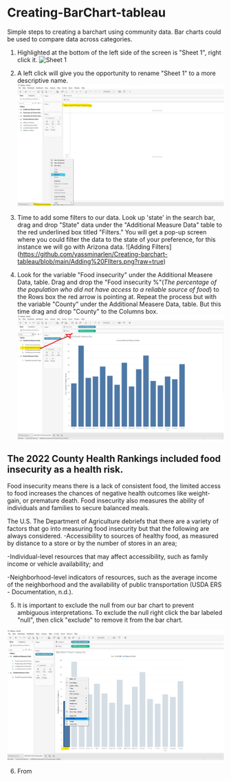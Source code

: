 # Creating-BarChart-tableau
Simple steps to creating a barchart using community data. 
Bar charts could be used to compare data across categories.


1. Highlighted at the bottom of the left side of the screen is "Sheet 1", right click it. 
![Sheet 1](https://github.com/yassminarlen/Creating-histogram-tableau/blob/main/sheet%201.png?raw=true)

2. A left click will give you the opportunity to rename "Sheet 1" to a more descriptive name. 
![Renamed Sheet](https://github.com/yassminarlen/Creating-barchart-tableau/blob/main/Rename%20Barchart.png?raw=true) 

3. Time to add some filters to our data. Look up 'state' in the search bar, drag and drop "State" data under the "Additional Measure Data" table to the red underlined box titled "Filters." You will get a pop-up screen where you could filter the data to the state of your preference, for this instance we will go with Arizona data. 
![Adding Filters] (https://github.com/yassminarlen/Creating-barchart-tableau/blob/main/Adding%20FIlters.png?raw=true)
4. Look for the variable "Food insecurity" under the Additional Measere Data, table. Drag and drop the "Food insecurity %"(*The percentage of the population who did not have access to a reliable source of food*) to the Rows box the red arrow is pointing at. 
Repeat the process but with the variable "County" under the Additional Measere Data, table. But this time drag and drop "County" to the Columns box.
![Columns and Rows](https://github.com/yassminarlen/Creating-barchart-tableau/blob/main/barchart%20r&c.png?raw=true)

## The 2022 County Health Rankings included food insecurity as a health risk.
Food insecurity means there is a lack of consistent food, the limited access to food increases the chances of negative health outcomes like weight-gain, or premature death. Food insecurity also measures the ability of individuals and families to secure balanced meals.

The U.S. The Department of Agriculture debriefs that there are a variety of factors that go into measuring food insecurity but that the following are always considered. 
-Accessibility to sources of healthy food, as measured by distance to a store or by the number of stores in an area;

-Individual-level resources that may affect accessibility, such as family income or vehicle availability; and

-Neighborhood-level indicators of resources, such as the average income of the neighborhood and the availability of public transportation (USDA ERS - Documentation, n.d.).



5. It is important to exclude the null from our bar chart to prevent ambiguous interpretations. To exclude the null right click the bar labeled "null", then click "exclude" to remove it from the bar chart.   

![Exclude](https://github.com/yassminarlen/Creating-barchart-tableau/blob/main/null.png?raw=true)

6. From 
